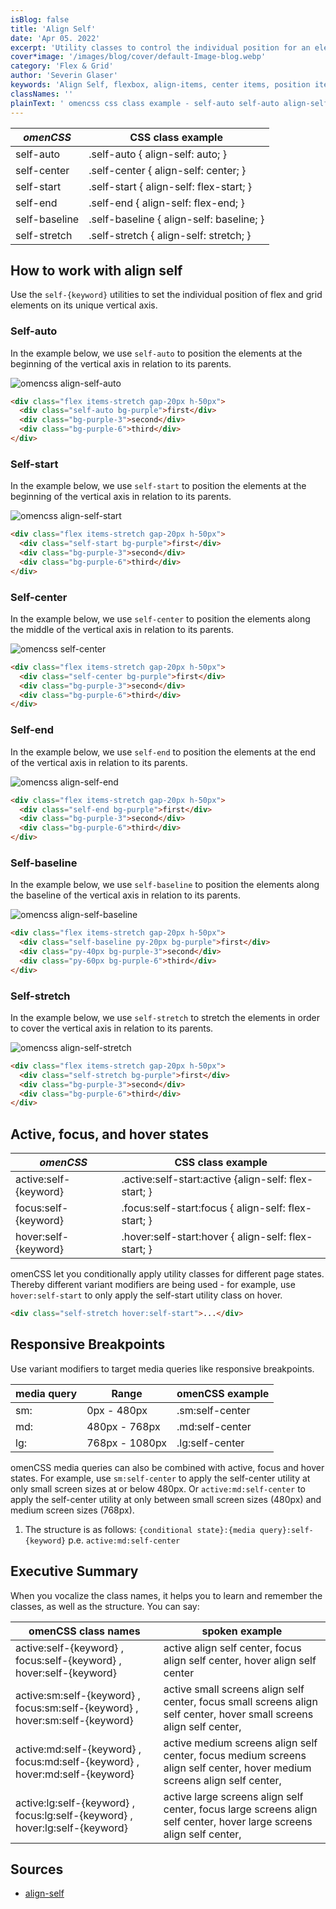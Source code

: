 ```yaml
---
isBlog: false
title: 'Align Self'
date: 'Apr 05. 2022'
excerpt: 'Utility classes to control the individual position for an element within grid and flex environements.'
cover*image: '/images/blog/cover/default-Image-blog.webp'
category: 'Flex & Grid'
author: 'Severin Glaser'
keywords: 'Align Self, flexbox, align-items, center items, position items'
classNames: ''
plainText: ' omencss css class example - self-auto self-auto align-self: auto; self-center self-center align-self: center; self-start self-start align-self: flex-start; self-end self-end align-self: flex-end; self-baseline self-baseline align-self: baseline; self-stretch self-stretch align-self: stretch; how to work with align self use the self- keyword utilities to set the individual position of flex and grid elements on its unique vertical axis self-auto in the example below we use self-auto to position the elements at the beginning of the vertical axis in relation to its parents ! omencss align-self-auto images docs flex align-items-stretch webp?style=centerme html div class=flex items-stretch gap-20px h-50px div class=self-auto bg-purple first div div class=bg-purple-3 second div div class=bg-purple-6 third div div self-start in the example below we use self-start to position the elements at the beginning of the vertical axis in relation to its parents ! omencss align-self-start images docs flex align-self-start webp?style=centerme html div class=flex items-stretch gap-20px h-50px div class=self-start bg-purple first div div class=bg-purple-3 second div div class=bg-purple-6 third div div self-center in the example below we use self-center to position the elements along the middle of the vertical axis in relation to its parents ! omencss self-center images docs flex align-self-center webp?style=centerme html div class=flex items-stretch gap-20px h-50px div class=self-center bg-purple first div div class=bg-purple-3 second div div class=bg-purple-6 third div div self-end in the example below we use self-end to position the elements at the end of the vertical axis in relation to its parents ! omencss align-self-end images docs flex align-self-end webp?style=centerme html div class=flex items-stretch gap-20px h-50px div class=self-end bg-purple first div div class=bg-purple-3 second div div class=bg-purple-6 third div div self-baseline in the example below we use self-baseline to position the elements along the baseline of the vertical axis in relation to its parents ! omencss align-self-baseline images docs flex align-self-baseline webp?style=centerme html div class=flex items-stretch gap-20px h-50px div class=self-baseline py-20px bg-purple first div div class=py-40px bg-purple-3 second div div class=py-60px bg-purple-6 third div div self-stretch in the example below we use self-stretch to stretch the elements in order to cover the vertical axis in relation to its parents ! omencss align-self-stretch images docs flex align-items-stretch webp?style=centerme html div class=flex items-stretch gap-20px h-50px div class=self-stretch bg-purple first div div class=bg-purple-3 second div div class=bg-purple-6 third div div active focus and hover states omencss css class example - - active:self- keyword active :self-start:active align-self: flex-start; focus:self- keyword focus :self-start:focus align-self: flex-start; hover:self- keyword hover :self-start:hover align-self: flex-start; omencss let you conditionally apply utility classes for different page states thereby different variant modifiers are being used - for example use hover:self-start to only apply the self-start utility class on hover html div class=flex self-stretch hover:self-start div responsive breakpoints use variant modifiers to target media queries like responsive breakpoints media query range omencss example - - sm: 0px - 480px sm:self-center md: 480px - 768px md:self-center lg: 768px - 1080px lg:self-center omencss media queries can also be combined with active focus and hover states for example use sm:self-center to apply the self-center utility at only small screen sizes at or below 480px or active:md:self-center to apply the self-center utility at only between small screen sizes 480px and medium screen sizes 768px 1 the structure is as follows: conditional state : media query :self- keyword p e active:md:self-center executive summary when you vocalize the class names it helps you to learn and remember the classes as well as the structure you can say: omencss class names spoken example active:self- keyword focus:self- keyword hover:self- keyword active align self center focus align self center hover align self center active:sm:self- keyword focus:sm:self- keyword hover:sm:self- keyword active small screens align self center focus small screens align self center hover small screens align self center active:md:self- keyword focus:md:self- keyword hover:md:self- keyword active medium screens align self center focus medium screens align self center hover medium screens align self center active:lg:self- keyword focus:lg:self- keyword hover:lg:self- keyword active large screens align self center focus large screens align self center hover large screens align self center sources - align-self https: developer mozilla org en-us docs web css align-self '
---
```


| _omenCSS_     | CSS class example                        |
| ------------- | ---------------------------------------- |
| self-auto     | .self-auto { align-self: auto; }         |
| self-center   | .self-center { align-self: center; }     |
| self-start    | .self-start { align-self: flex-start; }  |
| self-end      | .self-end { align-self: flex-end; }      |
| self-baseline | .self-baseline { align-self: baseline; } |
| self-stretch  | .self-stretch { align-self: stretch; }   |

## How to work with align self

Use the `self-{keyword}` utilities to set the individual position of flex and grid elements on its unique vertical axis.

### Self-auto

In the example below, we use `self-auto` to position the elements at the beginning of the vertical axis in relation to its parents.

![omencss align-self-auto](/images/docs/flex/align-items-stretch.webp?style=centerme)

```html
<div class="flex items-stretch gap-20px h-50px">
  <div class="self-auto bg-purple">first</div>
  <div class="bg-purple-3">second</div>
  <div class="bg-purple-6">third</div>
</div>
```

### Self-start

In the example below, we use `self-start` to position the elements at the beginning of the vertical axis in relation to its parents.

![omencss align-self-start](/images/docs/flex/align-self-start.webp?style=centerme)

```html
<div class="flex items-stretch gap-20px h-50px">
  <div class="self-start bg-purple">first</div>
  <div class="bg-purple-3">second</div>
  <div class="bg-purple-6">third</div>
</div>
```

### Self-center

In the example below, we use `self-center` to position the elements along the middle of the vertical axis in relation to its parents.

![omencss self-center](/images/docs/flex/align-self-center.webp?style=centerme)

```html
<div class="flex items-stretch gap-20px h-50px">
  <div class="self-center bg-purple">first</div>
  <div class="bg-purple-3">second</div>
  <div class="bg-purple-6">third</div>
</div>
```

### Self-end

In the example below, we use `self-end` to position the elements at the end of the vertical axis in relation to its parents.

![omencss align-self-end](/images/docs/flex/align-self-end.webp?style=centerme)

```html
<div class="flex items-stretch gap-20px h-50px">
  <div class="self-end bg-purple">first</div>
  <div class="bg-purple-3">second</div>
  <div class="bg-purple-6">third</div>
</div>
```

### Self-baseline

In the example below, we use `self-baseline` to position the elements along the baseline of the vertical axis in relation to its parents.

![omencss align-self-baseline](/images/docs/flex/align-self-baseline.webp?style=centerme)

```html
<div class="flex items-stretch gap-20px h-50px">
  <div class="self-baseline py-20px bg-purple">first</div>
  <div class="py-40px bg-purple-3">second</div>
  <div class="py-60px bg-purple-6">third</div>
</div>
```

### Self-stretch

In the example below, we use `self-stretch` to stretch the elements in order to cover the vertical axis in relation to its parents.

![omencss align-self-stretch](/images/docs/flex/align-items-stretch.webp?style=centerme)

```html
<div class="flex items-stretch gap-20px h-50px">
  <div class="self-stretch bg-purple">first</div>
  <div class="bg-purple-3">second</div>
  <div class="bg-purple-6">third</div>
</div>
```

## Active, focus, and hover states

| _omenCSS_             | CSS class example                                     |
| --------------------- | ----------------------------------------------------- |
| active:self-{keyword} | .active\:self-start:active {align-self: flex-start; } |
| focus:self-{keyword}  | .focus\:self-start:focus { align-self: flex-start; }  |
| hover:self-{keyword}  | .hover\:self-start:hover { align-self: flex-start; }  |

omenCSS let you conditionally apply utility classes for different page states. Thereby different variant modifiers are being used - for example, use `hover:self-start` to only apply the self-start utility class on hover.

```html
<div class="self-stretch hover:self-start">...</div>
```

## Responsive Breakpoints

Use variant modifiers to target media queries like responsive breakpoints.

| media query | Range          | omenCSS example |
| ----------- | -------------- | --------------- |
| sm:         | 0px - 480px    | .sm:self-center |
| md:         | 480px - 768px  | .md:self-center |
| lg:         | 768px - 1080px | .lg:self-center |

omenCSS media queries can also be combined with active, focus and hover states. For example, use `sm:self-center` to apply the self-center utility at only small screen sizes at or below 480px. Or `active:md:self-center` to apply the self-center utility at only between small screen sizes (480px) and medium screen sizes (768px).

1. The structure is as follows: `{conditional state}:{media query}:self-{keyword}` p.e. `active:md:self-center`

## Executive Summary

When you vocalize the class names, it helps you to learn and remember the classes, as well as the structure. You can say:

| omenCSS class names                                                          | spoken example                                                                                                           |
| ---------------------------------------------------------------------------- | ------------------------------------------------------------------------------------------------------------------------ |
| active:self-{keyword} , focus:self-{keyword} , hover:self-{keyword}          | active align self center, focus align self center, hover align self center                                               |
| active:sm:self-{keyword} , focus:sm:self-{keyword} , hover:sm:self-{keyword} | active small screens align self center, focus small screens align self center, hover small screens align self center,    |
| active:md:self-{keyword} , focus:md:self-{keyword} , hover:md:self-{keyword} | active medium screens align self center, focus medium screens align self center, hover medium screens align self center, |
| active:lg:self-{keyword} , focus:lg:self-{keyword} , hover:lg:self-{keyword} | active large screens align self center, focus large screens align self center, hover large screens align self center,    |

## Sources

- [align-self](https://developer.mozilla.org/en-US/docs/Web/CSS/align-self)
